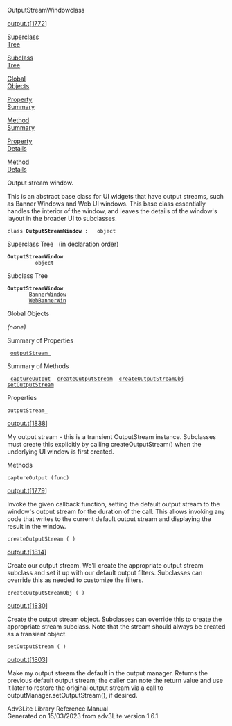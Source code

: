 <span class="title">OutputStreamWindow</span><span class="type">class</span>

[output.t](../file/output.t.html)\[[1772](../source/output.t.html#1772)\]

[Superclass  
Tree](#_SuperClassTree_)

[Subclass  
Tree](#_SubClassTree_)

[Global  
Objects](#_ObjectSummary_)

[Property  
Summary](#_PropSummary_)

[Method  
Summary](#_MethodSummary_)

[Property  
Details](#_Properties_)

[Method  
Details](#_Methods_)

<div class="fdesc">

Output stream window.

This is an abstract base class for UI widgets that have output streams,
such as Banner Windows and Web UI windows. This base class essentially
handles the interior of the window, and leaves the details of the
window's layout in the broader UI to subclasses.

`class `**`OutputStreamWindow`**` :   object`

</div>

<span id="_SuperClassTree_"></span>

<div class="mjhd">

<span class="hdln">Superclass Tree</span>   (in declaration order)

</div>

**`OutputStreamWindow`**  
`         object`  
<span id="_SubClassTree_"></span>

<div class="mjhd">

<span class="hdln">Subclass Tree</span>  

</div>

**`OutputStreamWindow`**  
`         `[`BannerWindow`](../object/BannerWindow.html)  
`         `[`WebBannerWin`](../object/WebBannerWin.html)  
<span id="_ObjectSummary_"></span>

<div class="mjhd">

<span class="hdln">Global Objects</span>  

</div>

*(none)* <span id="_PropSummary_"></span>

<div class="mjhd">

<span class="hdln">Summary of Properties</span>  

</div>

` `[`outputStream_`](#outputStream_)`  `

<span id="_MethodSummary_"></span>

<div class="mjhd">

<span class="hdln">Summary of Methods</span>  

</div>

` `[`captureOutput`](#captureOutput)`  `[`createOutputStream`](#createOutputStream)`  `[`createOutputStreamObj`](#createOutputStreamObj)`  `[`setOutputStream`](#setOutputStream)`  `

<span id="_Properties_"></span>

<div class="mjhd">

<span class="hdln">Properties</span>  

</div>

<span id="outputStream_"></span>

`outputStream_`

[output.t](../file/output.t.html)\[[1838](../source/output.t.html#1838)\]

<div class="desc">

My output stream - this is a transient OutputStream instance. Subclasses
must create this explicitly by calling createOutputStream() when the
underlying UI window is first created.

</div>

<span id="_Methods_"></span>

<div class="mjhd">

<span class="hdln">Methods</span>  

</div>

<span id="captureOutput"></span>

`captureOutput (func)`

[output.t](../file/output.t.html)\[[1779](../source/output.t.html#1779)\]

<div class="desc">

Invoke the given callback function, setting the default output stream to
the window's output stream for the duration of the call. This allows
invoking any code that writes to the current default output stream and
displaying the result in the window.

</div>

<span id="createOutputStream"></span>

`createOutputStream ( )`

[output.t](../file/output.t.html)\[[1814](../source/output.t.html#1814)\]

<div class="desc">

Create our output stream. We'll create the appropriate output stream
subclass and set it up with our default output filters. Subclasses can
override this as needed to customize the filters.

</div>

<span id="createOutputStreamObj"></span>

`createOutputStreamObj ( )`

[output.t](../file/output.t.html)\[[1830](../source/output.t.html#1830)\]

<div class="desc">

Create the output stream object. Subclasses can override this to create
the appropriate stream subclass. Note that the stream should always be
created as a transient object.

</div>

<span id="setOutputStream"></span>

`setOutputStream ( )`

[output.t](../file/output.t.html)\[[1803](../source/output.t.html#1803)\]

<div class="desc">

Make my output stream the default in the output manager. Returns the
previous default output stream; the caller can note the return value and
use it later to restore the original output stream via a call to
outputManager.setOutputStream(), if desired.

</div>

<div class="ftr">

Adv3Lite Library Reference Manual  
Generated on 15/03/2023 from adv3Lite version 1.6.1

</div>
